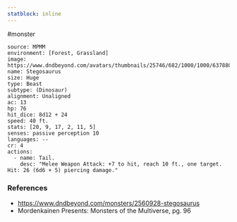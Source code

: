 ```yaml
---
statblock: inline
---
```

 #monster 

```statblock
source: MPMM
environment: [Forest, Grassland]
image: https://www.dndbeyond.com/avatars/thumbnails/25746/682/1000/1000/637880558052946930.jpeg
name: Stegosaurus
size: Huge
type: Beast
subtype: (Dinosaur)
alignment: Unaligned
ac: 13
hp: 76
hit_dice: 8d12 + 24
speed: 40 ft.
stats: [20, 9, 17, 2, 11, 5]
senses: passive perception 10
languages: --
cr: 4
actions:
  - name: Tail.
    desc: "Melee Weapon Attack: +7 to hit, reach 10 ft., one target. Hit: 26 (6d6 + 5) piercing damage."
```

### References

* https://www.dndbeyond.com/monsters/2560928-stegosaurus
* Mordenkainen Presents: Monsters of the Multiverse, pg. 96

